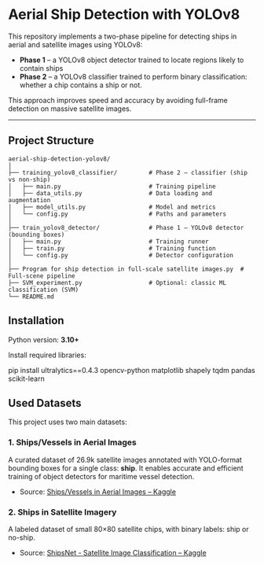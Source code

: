 # Aerial Ship Detection with YOLOv8

This repository implements a two-phase pipeline for detecting ships in aerial and satellite images using YOLOv8:

- **Phase 1** – a YOLOv8 object detector trained to locate regions likely to contain ships
- **Phase 2** – a YOLOv8 classifier trained to perform binary classification: whether a chip contains a ship or not.

This approach improves speed and accuracy by avoiding full-frame detection on massive satellite images.

---

## Project Structure

```text
aerial-ship-detection-yolov8/
│
├── training_yolov8_classifier/         # Phase 2 – classifier (ship vs non-ship)
│   ├── main.py                         # Training pipeline
│   ├── data_utils.py                   # Data loading and augmentation
│   ├── model_utils.py                  # Model and metrics
│   └── config.py                       # Paths and parameters
│
├── train_yolov8_detector/              # Phase 1 – YOLOv8 detector (bounding boxes)
│   ├── main.py                         # Training runner
│   ├── train.py                        # Training function
│   └── config.py                       # Detector configuration
│
├── Program for ship detection in full-scale satellite images.py  # Full-scene pipeline
├── SVM_experiment.py                   # Optional: classic ML classification (SVM)
└── README.md
```



## Installation

Python version: **3.10+**

Install required libraries:

pip install ultralytics==0.4.3 opencv-python matplotlib shapely tqdm pandas scikit-learn


## Used Datasets

This project uses two main datasets:

### 1. Ships/Vessels in Aerial Images  
A curated dataset of 26.9k satellite images annotated with YOLO-format bounding boxes for a single class: **ship**. It enables accurate and efficient training of object detectors for maritime vessel detection.
- Source: [Ships/Vessels in Aerial Images – Kaggle](https://www.kaggle.com/datasets/siddharthkumarsah/ships-in-aerial-images)


### 2. Ships in Satellite Imagery   
A labeled dataset of small 80×80 satellite chips, with binary labels: ship or no-ship.
- Source: [ShipsNet - Satellite Image Classification – Kaggle](https://www.kaggle.com/datasets/rhammell/ships-in-satellite-imagery)
